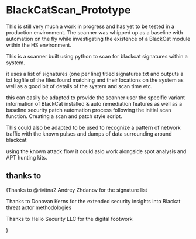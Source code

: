 # BlackCatScan_Prototype

This is still very much a work in progress and has yet to be tested in a production environment. 
The scanner was whipped up as a baseline with automation on the fly while
investigating the existence of a BlackCat module within the HS environment.

This is a scanner built using python to scan for blackcat signatures within a system.

it uses a list of signatures (one per line) titled signatures.txt and outputs a txt logfile of the files found matching and their locations on the 
system as well as a good bit of details of the system and scan time etc.

this can easily be adapted to provide the scanner user the specific variant information of BlackCat installed & 
auto remediation features as well as a baseline security patch automation process following the 
initial scan function. Creating a scan and patch style script.

This could also be adapted to be used to recognize a pattern of network traffic with the known pulses and dumps of data surrounding around blackcat

using the known attack flow it could aslo work alongside spot analysis and APT hunting kits. 


## thanks to 

(Thanks to @rivitna2 Andrey Zhdanov for the signature list
 
Thanks to Donovan Kerns for the extended security insights into Blackat threat actor methodologies

 Thanks to Hello Security LLC for the digital footwork

) 
